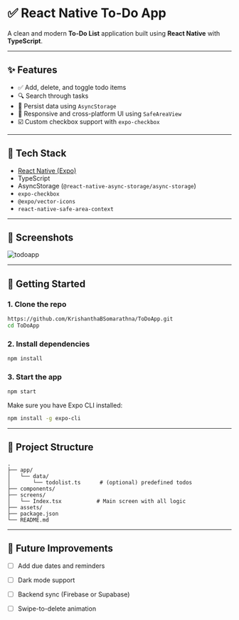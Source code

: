 # ✅ React Native To-Do App

A clean and modern **To-Do List** application built using **React Native** with **TypeScript**.

---

## ✨ Features

- ✅ Add, delete, and toggle todo items
- 🔍 Search through tasks
- 💾 Persist data using `AsyncStorage`
- 📱 Responsive and cross-platform UI using `SafeAreaView`
- ☑️ Custom checkbox support with `expo-checkbox`

---

## 🧱 Tech Stack

- [React Native (Expo)](https://expo.dev/)
- TypeScript
- AsyncStorage (`@react-native-async-storage/async-storage`)
- `expo-checkbox`
- `@expo/vector-icons`
- `react-native-safe-area-context`

---

## 📸 Screenshots

<!-- Add your screenshots here -->

![todoapp](https://github.com/user-attachments/assets/713ec522-332c-4a44-8206-aef1c317b7f5)


---

## 🚀 Getting Started

### 1. Clone the repo

```bash
https://github.com/KrishanthaBSomarathna/ToDoApp.git
cd ToDoApp
```

### 2. Install dependencies

```bash
npm install
```

### 3. Start the app

```bash
npm start
```

Make sure you have Expo CLI installed:

```bash
npm install -g expo-cli
```

---

## 📂 Project Structure

```
.
├── app/
│   └── data/
│       └── todolist.ts      # (optional) predefined todos
├── components/
├── screens/
│   └── Index.tsx           # Main screen with all logic
├── assets/
├── package.json
└── README.md
```

---

## 📌 Future Improvements

- [ ] Add due dates and reminders
- [ ] Dark mode support
- [ ] Backend sync (Firebase or Supabase)
- [ ] Swipe-to-delete animation





